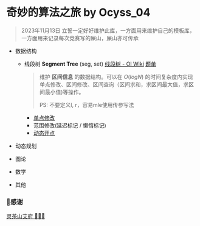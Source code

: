 # 奇妙的算法之旅 by Ocyss_04

> 2023年11月13日 立誓一定好好维护此库，一方面用来维护自己的模板库，一方面用来记录每次竞赛写的屎山，屎山亦可传承

- 数据结构

  - 线段树 **Segment Tree** (seg, set) [线段树 - OI Wiki](https://oi-wiki.org/ds/seg/)  [题单](https://blog.csdn.net/CUBE_lotus/article/details/126023573)

    > 维护 **区间信息** 的数据结构。可以在 $O(logN)$ 的时间复杂度内实现单点修改、区间修改、区间查询（区间求和，求区间最大值，求区间最小值)等操作。
    >
    > PS: 不要定义l, r，容易mle使用传参写法
    
    - [单点修改](copypasta/segmentTree_spm.go) 
    - 范围修改(延迟标记 / 懒惰标记)
    - [动态开点](copypasta/segmentTree_dma.go)

- 动态规划

- 图论

- 数学

- 其他



### 🥰感谢

[灵茶山艾府 💭💡🎈](https://github.com/EndlessCheng/codeforces-go)

